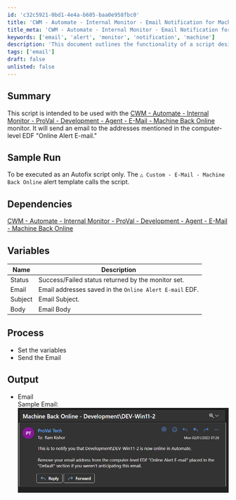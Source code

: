 ```yaml
---
id: 'c32c5921-0bd1-4e4a-b605-baa0e958fbc0'
title: 'CWM - Automate - Internal Monitor - Email Notification for Machine Back Online'
title_meta: 'CWM - Automate - Internal Monitor - Email Notification for Machine Back Online'
keywords: ['email', 'alert', 'monitor', 'notification', 'machine']
description: 'This document outlines the functionality of a script designed to send email notifications when a monitored machine comes back online. It integrates with the CWM - Automate - Internal Monitor for effective monitoring and alerting.'
tags: ['email']
draft: false
unlisted: false
---
```


## Summary

This script is intended to be used with the [CWM - Automate - Internal Monitor - ProVal - Development - Agent - E-Mail - Machine Back Online](<../monitors/Agent - E-Mail - Machine Back Online.md>) monitor. It will send an email to the addresses mentioned in the computer-level EDF "Online Alert E-mail."

## Sample Run

To be executed as an Autofix script only. The `△ Custom - E-Mail - Machine Back Online` alert template calls the script.

## Dependencies

[CWM - Automate - Internal Monitor - ProVal - Development - Agent - E-Mail - Machine Back Online](<../monitors/Agent - E-Mail - Machine Back Online.md>)

## Variables

| Name    | Description                                         |
|---------|-----------------------------------------------------|
| Status  | Success/Failed status returned by the monitor set.  |
| Email   | Email addresses saved in the `Online Alert E-mail` EDF. |
| Subject | Email Subject.                                     |
| Body    | Email Body                                         |

## Process

- Set the variables
- Send the Email

## Output

- Email  
  Sample Email:  
  ![Sample Email](../../../static/img/Email---EDF---Machine-Back-Online-Autofix/image_1.png)
